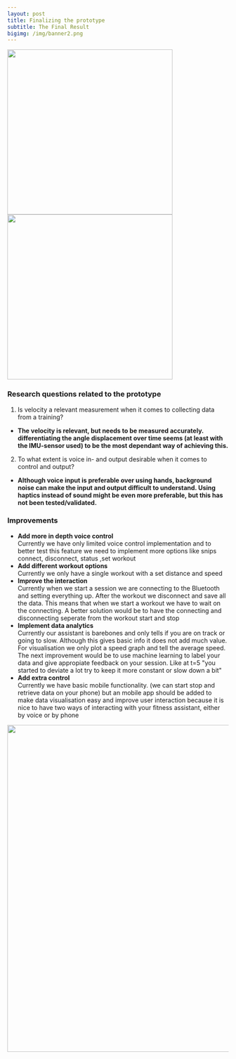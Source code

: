 ```yaml
---
layout: post
title: Finalizing the prototype
subtitle: The Final Result
bigimg: /img/banner2.png
---
```

<html>
<div class="row get-started-wrap">
<img src="\Fitnesswheelchair\img\rolstoel.jpg" width="376"> <img src="\Fitnesswheelchair\img\arduinonono.jpg" width="376">
</div>


### Research questions related to the prototype
1. Is velocity a relevant measurement when it comes to collecting data from a training?  
  - <b>The velocity is relevant, but needs to be measured accurately. differentiating the angle displacement over time seems (at least with the IMU-sensor used) to be the most dependant way of achieving this. </b><br>
2. To what extent is voice in- and output desirable when it comes to control and output?  
  - <b>Although voice input is preferable over using hands, background noise can make the input and output difficult to understand. Using haptics instead of sound might be even more preferable, but this has not been tested/validated.</b>
### Improvements
<ul>
  <li><b> Add more in depth voice control </b><br>Currently we have only limited voice control implementation and to better test this feature we need to implement more options like snips connect, disconnect, status ,set workout</li>
  <li><b>Add different workout options</b><br> Currently we only have a single workout with a set distance and speed</li>
  <li><b>Improve the interaction</b><br> Currently when we start a session we are connecting to the Bluetooth and setting everything up. After the workout we disconnect and save all the data. This means that when we start a workout we have to wait on the connecting. A better solution would be to have the connecting and disconnecting seperate from the workout start and stop</li>
  <li><b>Implement data analytics</b><br> Currently our assistant is barebones and only tells if you are on track or going to slow. Although this gives basic info it does not add much value. For visualisation we only plot a speed graph and tell the average speed. The next improvement would be to use machine learning to label your data and give appropiate feedback on your session. Like at t=5 "you started to deviate a lot try to keep it more constant or slow down a bit"  </li>
  <li><b>Add extra control</b><br>Currently we have basic mobile functionality. (we can start stop and retrieve data on your phone) but an mobile app should be added to make data visualisation easy and improve user interaction because it is nice to have two ways of interacting with your fitness assistant, either by voice or by phone </li>
</ul>
 <img src="\Fitnesswheelchair\img\IOTstack.png" width="745">
 </html>
